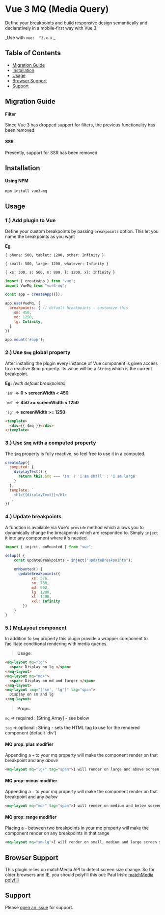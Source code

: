 # Vue 3 MQ (Media Query)
Define your breakpoints and build responsive design semantically and declaratively in a mobile-first way with Vue 3.

_Use with `vue:  ^3.x.x`
_


## Table of Contents

- [Migration Guide](#migration-guide)
- [Installation](#installation)
- [Usage](#usage)
- [Browser Support](#browser-support)
- [Support](#support)

## Migration Guide

#### Filter
Since Vue 3 has dropped support for filters, the previous functionality has been removed 
#### SSR
Presently, support for SSR has been removed


## Installation

#### Using NPM

```sh
npm install vue3-mq
```

## Usage

### 1.) Add plugin to Vue
Define your custom breakpoints by passing `breakpoints` option. This let you name the breakpoints as you want

**Eg**:

`{ phone: 500, tablet: 1200, other: Infinity }`

`{ small: 500, large: 1200, whatever: Infinity }`

`{ xs: 300, s: 500, m: 800, l: 1200, xl: Infinity }`

```js
import { createApp } from "vue";
import VueMq from "vue3-mq";

const app = createApp({});

app.use(VueMq, {
  breakpoints: { // default breakpoints - customize this
    sm: 450,
    md: 1250,
    lg: Infinity,
  }
})

app.mount('#app');
```

### 2.) Use `$mq` global property
After installing the plugin every instance of Vue component is given access to a reactive $mq property. Its value will be a `String` which is the current breakpoint.

**Eg:** _(with default breakpoints)_

`'sm'` => **0 > screenWidth < 450**

`'md'` => **450 >= screenWidth < 1250**

`'lg'` => **screenWidth >= 1250**

```html
<template>
  <div>{{ $mq }}</div>
</template>
```

### 3.) Use `$mq` with a computed property

The `$mq` property is fully reactive, so feel free to use it in a computed.

```js
createApp({
  computed: {
    displayText() {
      return this.$mq === 'sm' ? 'I am small' : 'I am large'
    }
  },
  template: `
    <h1>{{displayText}}</h1>
  `,
})
```

### 4.) Update breakpoints

A function is available via Vue's `provide` method which allows you to dynamically change the breakpoints which are responded to. Simply `inject` it into any component where it's needed.

```js
import { inject, onMounted } from "vue";

setup() {
    const updateBreakpoints = inject("updateBreakpoints");

    onMounted() {
      updateBreakpoints({
            xs: 576,
            sm: 768,
            md: 992,
            lg: 1200,
            xl: 1400,
            xxl: Infinity
        })
    }
}
```

### 5.) MqLayout component
In addition to `$mq` property this plugin provide a wrapper component to facilitate conditional rendering with media queries.

> **Usage**:
```html
<mq-layout mq="lg">
  <span> Display on lg </span>
</mq-layout>
<mq-layout mq="md+">
  <span> Display on md and larger </span>
</mq-layout>
<mq-layout :mq="['sm', 'lg']" tag="span">
  Display on sm and lg
</mq-layout>
```

> **Props**

`mq` => required : [String,Array] - see below

`tag` => optional : String - sets the HTML tag to use for the rendered component (default 'div')

#### MQ prop: plus modifier
Appending a `+` to your mq property will make the component render on that breakpoint and any *above*
```html
<mq-layout mq="lg+" tag="span">I will render on large and above screen sizes</mq-layout>
```

#### MQ prop: minus modifier
Appending a `-` to your mq property will make the component render on that breakpoint and any *below*
```html
<mq-layout mq="md-" tag="span">I will render on medium and below screen sizes</mq-layout>
```

#### MQ prop: range modifier
Placing a `-` between two breakpoints in your mq property will make the component render on any breakpoints in that range
```html
<mq-layout mq="sm-lg">I will render on small, medium and large screen sizes</mq-layout>
```

## Browser Support
This plugin relies on matchMedia API to detect screen size change. So for older browsers and IE, you should polyfill this out:
Paul Irish: [matchMedia polyfill](https://github.com/paulirish/matchMedia.js)

## Support

Please [open an issue](https://github.com/craigrileyuk/vue3-mq/issues/new) for support.

